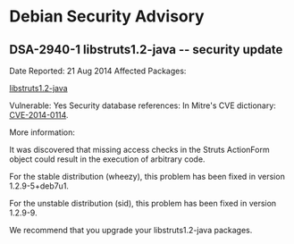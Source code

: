 
Debian Security Advisory
========================


DSA-2940-1 libstruts1.2-java -- security update
-----------------------------------------------



Date Reported:
21 Aug 2014
Affected Packages:

[libstruts1.2-java](https://packages.debian.org/src:libstruts1.2-java)

Vulnerable:
Yes
Security database references:
In Mitre's CVE dictionary: [CVE-2014-0114](https://security-tracker.debian.org/tracker/CVE-2014-0114).  

More information:

It was discovered that missing access checks in the Struts ActionForm
object could result in the execution of arbitrary code.


For the stable distribution (wheezy), this problem has been fixed in
version 1.2.9-5+deb7u1.


For the unstable distribution (sid), this problem has been fixed in
version 1.2.9-9.


We recommend that you upgrade your libstruts1.2-java packages.





